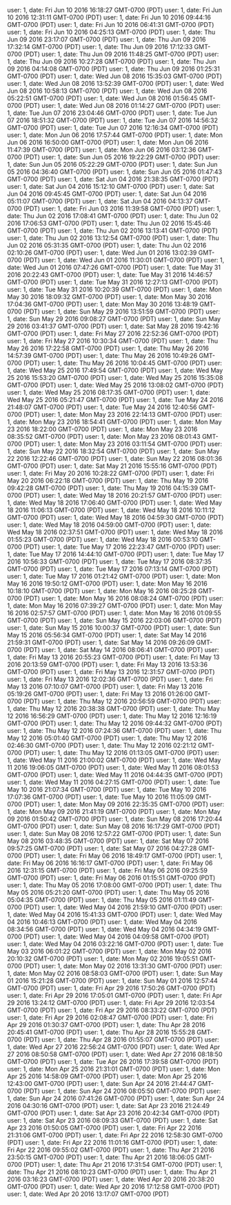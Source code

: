 user: 1, date: Fri Jun 10 2016 16:18:27 GMT-0700 (PDT)
user: 1, date: Fri Jun 10 2016 12:31:11 GMT-0700 (PDT)
user: 1, date: Fri Jun 10 2016 09:44:16 GMT-0700 (PDT)
user: 1, date: Fri Jun 10 2016 06:41:31 GMT-0700 (PDT)
user: 1, date: Fri Jun 10 2016 04:25:13 GMT-0700 (PDT)
user: 1, date: Thu Jun 09 2016 23:17:07 GMT-0700 (PDT)
user: 1, date: Thu Jun 09 2016 17:32:14 GMT-0700 (PDT)
user: 1, date: Thu Jun 09 2016 17:12:33 GMT-0700 (PDT)
user: 1, date: Thu Jun 09 2016 11:48:25 GMT-0700 (PDT)
user: 1, date: Thu Jun 09 2016 10:27:28 GMT-0700 (PDT)
user: 1, date: Thu Jun 09 2016 04:14:08 GMT-0700 (PDT)
user: 1, date: Thu Jun 09 2016 01:25:31 GMT-0700 (PDT)
user: 1, date: Wed Jun 08 2016 15:35:03 GMT-0700 (PDT)
user: 1, date: Wed Jun 08 2016 13:52:39 GMT-0700 (PDT)
user: 1, date: Wed Jun 08 2016 10:58:13 GMT-0700 (PDT)
user: 1, date: Wed Jun 08 2016 05:22:51 GMT-0700 (PDT)
user: 1, date: Wed Jun 08 2016 01:56:45 GMT-0700 (PDT)
user: 1, date: Wed Jun 08 2016 01:14:27 GMT-0700 (PDT)
user: 1, date: Tue Jun 07 2016 23:04:46 GMT-0700 (PDT)
user: 1, date: Tue Jun 07 2016 18:51:32 GMT-0700 (PDT)
user: 1, date: Tue Jun 07 2016 14:56:32 GMT-0700 (PDT)
user: 1, date: Tue Jun 07 2016 12:16:34 GMT-0700 (PDT)
user: 1, date: Mon Jun 06 2016 17:57:44 GMT-0700 (PDT)
user: 1, date: Mon Jun 06 2016 16:50:00 GMT-0700 (PDT)
user: 1, date: Mon Jun 06 2016 11:47:39 GMT-0700 (PDT)
user: 1, date: Mon Jun 06 2016 03:12:36 GMT-0700 (PDT)
user: 1, date: Sun Jun 05 2016 19:22:29 GMT-0700 (PDT)
user: 1, date: Sun Jun 05 2016 05:22:29 GMT-0700 (PDT)
user: 1, date: Sun Jun 05 2016 04:36:40 GMT-0700 (PDT)
user: 1, date: Sun Jun 05 2016 01:47:43 GMT-0700 (PDT)
user: 1, date: Sat Jun 04 2016 21:38:35 GMT-0700 (PDT)
user: 1, date: Sat Jun 04 2016 15:12:10 GMT-0700 (PDT)
user: 1, date: Sat Jun 04 2016 09:45:45 GMT-0700 (PDT)
user: 1, date: Sat Jun 04 2016 05:11:07 GMT-0700 (PDT)
user: 1, date: Sat Jun 04 2016 04:13:37 GMT-0700 (PDT)
user: 1, date: Fri Jun 03 2016 11:39:58 GMT-0700 (PDT)
user: 1, date: Thu Jun 02 2016 17:08:41 GMT-0700 (PDT)
user: 1, date: Thu Jun 02 2016 17:06:53 GMT-0700 (PDT)
user: 1, date: Thu Jun 02 2016 15:45:46 GMT-0700 (PDT)
user: 1, date: Thu Jun 02 2016 13:13:41 GMT-0700 (PDT)
user: 1, date: Thu Jun 02 2016 13:12:54 GMT-0700 (PDT)
user: 1, date: Thu Jun 02 2016 05:31:35 GMT-0700 (PDT)
user: 1, date: Thu Jun 02 2016 02:10:26 GMT-0700 (PDT)
user: 1, date: Wed Jun 01 2016 13:02:39 GMT-0700 (PDT)
user: 1, date: Wed Jun 01 2016 11:30:01 GMT-0700 (PDT)
user: 1, date: Wed Jun 01 2016 07:47:26 GMT-0700 (PDT)
user: 1, date: Tue May 31 2016 20:22:43 GMT-0700 (PDT)
user: 1, date: Tue May 31 2016 14:46:57 GMT-0700 (PDT)
user: 1, date: Tue May 31 2016 12:27:13 GMT-0700 (PDT)
user: 1, date: Tue May 31 2016 10:20:39 GMT-0700 (PDT)
user: 1, date: Mon May 30 2016 18:09:32 GMT-0700 (PDT)
user: 1, date: Mon May 30 2016 17:04:36 GMT-0700 (PDT)
user: 1, date: Mon May 30 2016 13:48:19 GMT-0700 (PDT)
user: 1, date: Sun May 29 2016 13:51:59 GMT-0700 (PDT)
user: 1, date: Sun May 29 2016 09:08:27 GMT-0700 (PDT)
user: 1, date: Sun May 29 2016 03:41:37 GMT-0700 (PDT)
user: 1, date: Sat May 28 2016 19:42:16 GMT-0700 (PDT)
user: 1, date: Fri May 27 2016 22:52:36 GMT-0700 (PDT)
user: 1, date: Fri May 27 2016 10:30:34 GMT-0700 (PDT)
user: 1, date: Thu May 26 2016 17:22:58 GMT-0700 (PDT)
user: 1, date: Thu May 26 2016 14:57:39 GMT-0700 (PDT)
user: 1, date: Thu May 26 2016 10:49:26 GMT-0700 (PDT)
user: 1, date: Thu May 26 2016 10:04:45 GMT-0700 (PDT)
user: 1, date: Wed May 25 2016 17:49:54 GMT-0700 (PDT)
user: 1, date: Wed May 25 2016 15:53:20 GMT-0700 (PDT)
user: 1, date: Wed May 25 2016 15:35:08 GMT-0700 (PDT)
user: 1, date: Wed May 25 2016 13:08:02 GMT-0700 (PDT)
user: 1, date: Wed May 25 2016 08:17:35 GMT-0700 (PDT)
user: 1, date: Wed May 25 2016 05:21:47 GMT-0700 (PDT)
user: 1, date: Tue May 24 2016 21:48:07 GMT-0700 (PDT)
user: 1, date: Tue May 24 2016 12:40:56 GMT-0700 (PDT)
user: 1, date: Mon May 23 2016 22:14:13 GMT-0700 (PDT)
user: 1, date: Mon May 23 2016 18:54:41 GMT-0700 (PDT)
user: 1, date: Mon May 23 2016 18:22:00 GMT-0700 (PDT)
user: 1, date: Mon May 23 2016 08:35:52 GMT-0700 (PDT)
user: 1, date: Mon May 23 2016 08:01:43 GMT-0700 (PDT)
user: 1, date: Mon May 23 2016 03:11:54 GMT-0700 (PDT)
user: 1, date: Sun May 22 2016 18:32:54 GMT-0700 (PDT)
user: 1, date: Sun May 22 2016 12:22:46 GMT-0700 (PDT)
user: 1, date: Sun May 22 2016 08:01:36 GMT-0700 (PDT)
user: 1, date: Sat May 21 2016 15:55:16 GMT-0700 (PDT)
user: 1, date: Fri May 20 2016 10:28:22 GMT-0700 (PDT)
user: 1, date: Fri May 20 2016 06:22:18 GMT-0700 (PDT)
user: 1, date: Thu May 19 2016 09:42:28 GMT-0700 (PDT)
user: 1, date: Thu May 19 2016 04:15:39 GMT-0700 (PDT)
user: 1, date: Wed May 18 2016 20:21:57 GMT-0700 (PDT)
user: 1, date: Wed May 18 2016 17:06:40 GMT-0700 (PDT)
user: 1, date: Wed May 18 2016 11:06:13 GMT-0700 (PDT)
user: 1, date: Wed May 18 2016 10:11:12 GMT-0700 (PDT)
user: 1, date: Wed May 18 2016 04:59:30 GMT-0700 (PDT)
user: 1, date: Wed May 18 2016 04:59:00 GMT-0700 (PDT)
user: 1, date: Wed May 18 2016 02:37:51 GMT-0700 (PDT)
user: 1, date: Wed May 18 2016 01:55:23 GMT-0700 (PDT)
user: 1, date: Wed May 18 2016 00:53:10 GMT-0700 (PDT)
user: 1, date: Tue May 17 2016 22:23:47 GMT-0700 (PDT)
user: 1, date: Tue May 17 2016 14:44:10 GMT-0700 (PDT)
user: 1, date: Tue May 17 2016 10:56:33 GMT-0700 (PDT)
user: 1, date: Tue May 17 2016 08:37:35 GMT-0700 (PDT)
user: 1, date: Tue May 17 2016 07:13:14 GMT-0700 (PDT)
user: 1, date: Tue May 17 2016 01:21:42 GMT-0700 (PDT)
user: 1, date: Mon May 16 2016 19:50:12 GMT-0700 (PDT)
user: 1, date: Mon May 16 2016 10:18:10 GMT-0700 (PDT)
user: 1, date: Mon May 16 2016 08:25:28 GMT-0700 (PDT)
user: 1, date: Mon May 16 2016 08:08:24 GMT-0700 (PDT)
user: 1, date: Mon May 16 2016 07:39:27 GMT-0700 (PDT)
user: 1, date: Mon May 16 2016 02:57:57 GMT-0700 (PDT)
user: 1, date: Mon May 16 2016 01:09:55 GMT-0700 (PDT)
user: 1, date: Sun May 15 2016 22:03:06 GMT-0700 (PDT)
user: 1, date: Sun May 15 2016 10:00:37 GMT-0700 (PDT)
user: 1, date: Sun May 15 2016 05:56:34 GMT-0700 (PDT)
user: 1, date: Sat May 14 2016 21:59:31 GMT-0700 (PDT)
user: 1, date: Sat May 14 2016 09:26:09 GMT-0700 (PDT)
user: 1, date: Sat May 14 2016 08:06:41 GMT-0700 (PDT)
user: 1, date: Fri May 13 2016 20:55:23 GMT-0700 (PDT)
user: 1, date: Fri May 13 2016 20:13:59 GMT-0700 (PDT)
user: 1, date: Fri May 13 2016 13:53:36 GMT-0700 (PDT)
user: 1, date: Fri May 13 2016 12:31:57 GMT-0700 (PDT)
user: 1, date: Fri May 13 2016 12:02:36 GMT-0700 (PDT)
user: 1, date: Fri May 13 2016 07:10:07 GMT-0700 (PDT)
user: 1, date: Fri May 13 2016 05:19:26 GMT-0700 (PDT)
user: 1, date: Fri May 13 2016 01:26:00 GMT-0700 (PDT)
user: 1, date: Thu May 12 2016 20:56:59 GMT-0700 (PDT)
user: 1, date: Thu May 12 2016 20:38:38 GMT-0700 (PDT)
user: 1, date: Thu May 12 2016 16:56:29 GMT-0700 (PDT)
user: 1, date: Thu May 12 2016 12:16:19 GMT-0700 (PDT)
user: 1, date: Thu May 12 2016 09:44:32 GMT-0700 (PDT)
user: 1, date: Thu May 12 2016 07:24:36 GMT-0700 (PDT)
user: 1, date: Thu May 12 2016 05:01:40 GMT-0700 (PDT)
user: 1, date: Thu May 12 2016 02:46:30 GMT-0700 (PDT)
user: 1, date: Thu May 12 2016 02:21:12 GMT-0700 (PDT)
user: 1, date: Thu May 12 2016 01:13:05 GMT-0700 (PDT)
user: 1, date: Wed May 11 2016 21:00:02 GMT-0700 (PDT)
user: 1, date: Wed May 11 2016 19:06:05 GMT-0700 (PDT)
user: 1, date: Wed May 11 2016 08:01:53 GMT-0700 (PDT)
user: 1, date: Wed May 11 2016 04:44:35 GMT-0700 (PDT)
user: 1, date: Wed May 11 2016 04:27:15 GMT-0700 (PDT)
user: 1, date: Tue May 10 2016 21:07:34 GMT-0700 (PDT)
user: 1, date: Tue May 10 2016 17:07:36 GMT-0700 (PDT)
user: 1, date: Tue May 10 2016 11:05:09 GMT-0700 (PDT)
user: 1, date: Mon May 09 2016 22:35:35 GMT-0700 (PDT)
user: 1, date: Mon May 09 2016 21:41:19 GMT-0700 (PDT)
user: 1, date: Mon May 09 2016 01:50:42 GMT-0700 (PDT)
user: 1, date: Sun May 08 2016 17:20:44 GMT-0700 (PDT)
user: 1, date: Sun May 08 2016 16:17:29 GMT-0700 (PDT)
user: 1, date: Sun May 08 2016 12:57:22 GMT-0700 (PDT)
user: 1, date: Sun May 08 2016 03:48:35 GMT-0700 (PDT)
user: 1, date: Sat May 07 2016 09:57:25 GMT-0700 (PDT)
user: 1, date: Sat May 07 2016 04:27:28 GMT-0700 (PDT)
user: 1, date: Fri May 06 2016 18:49:17 GMT-0700 (PDT)
user: 1, date: Fri May 06 2016 16:16:17 GMT-0700 (PDT)
user: 1, date: Fri May 06 2016 12:31:15 GMT-0700 (PDT)
user: 1, date: Fri May 06 2016 09:25:59 GMT-0700 (PDT)
user: 1, date: Fri May 06 2016 01:15:51 GMT-0700 (PDT)
user: 1, date: Thu May 05 2016 17:08:00 GMT-0700 (PDT)
user: 1, date: Thu May 05 2016 05:21:20 GMT-0700 (PDT)
user: 1, date: Thu May 05 2016 05:04:35 GMT-0700 (PDT)
user: 1, date: Thu May 05 2016 01:11:49 GMT-0700 (PDT)
user: 1, date: Wed May 04 2016 21:59:10 GMT-0700 (PDT)
user: 1, date: Wed May 04 2016 15:41:33 GMT-0700 (PDT)
user: 1, date: Wed May 04 2016 10:46:13 GMT-0700 (PDT)
user: 1, date: Wed May 04 2016 08:34:56 GMT-0700 (PDT)
user: 1, date: Wed May 04 2016 04:34:19 GMT-0700 (PDT)
user: 1, date: Wed May 04 2016 04:09:58 GMT-0700 (PDT)
user: 1, date: Wed May 04 2016 03:22:16 GMT-0700 (PDT)
user: 1, date: Tue May 03 2016 06:01:22 GMT-0700 (PDT)
user: 1, date: Mon May 02 2016 20:10:32 GMT-0700 (PDT)
user: 1, date: Mon May 02 2016 19:05:51 GMT-0700 (PDT)
user: 1, date: Mon May 02 2016 13:31:30 GMT-0700 (PDT)
user: 1, date: Mon May 02 2016 08:58:03 GMT-0700 (PDT)
user: 1, date: Sun May 01 2016 15:21:28 GMT-0700 (PDT)
user: 1, date: Sun May 01 2016 12:57:44 GMT-0700 (PDT)
user: 1, date: Fri Apr 29 2016 17:50:26 GMT-0700 (PDT)
user: 1, date: Fri Apr 29 2016 17:05:01 GMT-0700 (PDT)
user: 1, date: Fri Apr 29 2016 13:24:12 GMT-0700 (PDT)
user: 1, date: Fri Apr 29 2016 12:03:54 GMT-0700 (PDT)
user: 1, date: Fri Apr 29 2016 08:33:22 GMT-0700 (PDT)
user: 1, date: Fri Apr 29 2016 02:08:47 GMT-0700 (PDT)
user: 1, date: Fri Apr 29 2016 01:30:37 GMT-0700 (PDT)
user: 1, date: Thu Apr 28 2016 20:45:41 GMT-0700 (PDT)
user: 1, date: Thu Apr 28 2016 15:55:28 GMT-0700 (PDT)
user: 1, date: Thu Apr 28 2016 01:55:07 GMT-0700 (PDT)
user: 1, date: Wed Apr 27 2016 22:56:24 GMT-0700 (PDT)
user: 1, date: Wed Apr 27 2016 08:50:58 GMT-0700 (PDT)
user: 1, date: Wed Apr 27 2016 08:18:50 GMT-0700 (PDT)
user: 1, date: Tue Apr 26 2016 17:39:58 GMT-0700 (PDT)
user: 1, date: Mon Apr 25 2016 21:31:01 GMT-0700 (PDT)
user: 1, date: Mon Apr 25 2016 14:58:09 GMT-0700 (PDT)
user: 1, date: Mon Apr 25 2016 12:43:00 GMT-0700 (PDT)
user: 1, date: Sun Apr 24 2016 21:44:47 GMT-0700 (PDT)
user: 1, date: Sun Apr 24 2016 08:05:50 GMT-0700 (PDT)
user: 1, date: Sun Apr 24 2016 07:41:26 GMT-0700 (PDT)
user: 1, date: Sun Apr 24 2016 04:30:16 GMT-0700 (PDT)
user: 1, date: Sat Apr 23 2016 21:24:49 GMT-0700 (PDT)
user: 1, date: Sat Apr 23 2016 20:42:34 GMT-0700 (PDT)
user: 1, date: Sat Apr 23 2016 08:09:33 GMT-0700 (PDT)
user: 1, date: Sat Apr 23 2016 01:50:05 GMT-0700 (PDT)
user: 1, date: Fri Apr 22 2016 21:31:06 GMT-0700 (PDT)
user: 1, date: Fri Apr 22 2016 12:58:30 GMT-0700 (PDT)
user: 1, date: Fri Apr 22 2016 11:01:16 GMT-0700 (PDT)
user: 1, date: Fri Apr 22 2016 09:55:02 GMT-0700 (PDT)
user: 1, date: Thu Apr 21 2016 23:50:15 GMT-0700 (PDT)
user: 1, date: Thu Apr 21 2016 18:06:05 GMT-0700 (PDT)
user: 1, date: Thu Apr 21 2016 17:31:54 GMT-0700 (PDT)
user: 1, date: Thu Apr 21 2016 08:10:23 GMT-0700 (PDT)
user: 1, date: Thu Apr 21 2016 03:16:23 GMT-0700 (PDT)
user: 1, date: Wed Apr 20 2016 20:38:20 GMT-0700 (PDT)
user: 1, date: Wed Apr 20 2016 17:12:58 GMT-0700 (PDT)
user: 1, date: Wed Apr 20 2016 13:17:07 GMT-0700 (PDT)
